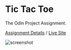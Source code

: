 # Tic Tac Toe

The Odin Project Assignment.

[Assignment Details](https://www.theodinproject.com/paths/full-stack-javascript/courses/javascript/lessons/tic-tac-toe) / [Live Site](https://sanberkhax.github.io/tic-tac-toe/)

![screenshot](https://user-images.githubusercontent.com/69405619/158234240-34f77add-7b9d-4b17-ae0e-07911aa62dda.png)
